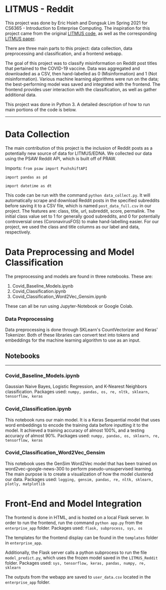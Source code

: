 # LITMUS - Reddit
This project was done by Eric Hsieh and Dongsuk Lim Spring 2021 for CS6365 - Introduction to Enterprise Computing.
The inspiration for this project came from the original [LITMUS code](https://github.com/aibek76/litmus-experiments), as well as the corresponding [LITMUS paper](https://dl.acm.org/doi/10.1145/3374214).

There are three main parts to this project: data collection, data preprocessing and classification, and a frontend webapp.

The goal of this project was to classify misinformation on Reddit post titles that pertained to the COVID-19 vaccine. Data was aggregated and downloaded as a CSV, then hand-labelled as 0 (Misinformation) and 1 (Not misinformation). Various machine learning algorithms were run on the data; the best-performing model was saved and integrated with the frontend. The frontend provides user interaction with the classification, as well as gather additional data.

This project was done in Python 3. A detailed description of how to run main portions of the code is below.

---

# Data Collection
The main contribution of this project is the inclusion of Reddit posts as a potentially new source of data for LITMUS/EDNA. We collected our data using the PSAW Reddit API, which is built off of PRAW.

Imports:
`from psaw import PushshiftAPI`

`import pandas as pd`

`import datetime as dt`

This code can be run with the command `python data_collect.py`. It will automatically scrape and download Reddit posts in the specified subreddits before saving it to a CSV file, which is named `post_data_full.csv` in our project. The features are: class, title, url, subreddit, score, permalink. The initial class value set to 1 for generally good subreddits, and 0 for potentially controversial ones (CoronavirusFOS) to make hand-labelling easier. For our project, we used the class and title columns as our label and data, respectively.

# Data Preprocessing and Model Classification

The preprocessing and models are found in three notebooks. These are:
1. Covid_Baseline_Models.ipynb
2. Covid_Classification.ipynb
3. Covid_Classification_Word2Vec_Gensim.ipynb

These can all be run using Jupyter-Notebook or Google Colab.

### Data Preprocessing

Data preprocessing is done through SKLearn's CountVectorizer and Keras' Tokenizer. Both of these libraries can convert text into tokens and embeddings for the machine learning algorithm to use as an input.

## Notebooks

---

### Covid_Baseline_Models.ipynb
Gaussian Naive Bayes, Logistic Regression, and K-Nearest Neighbors classification.
Packages used: `numpy, pandas, os, re, nltk, sklearn, tensorflow, keras`

### Covid_Classification.ipynb
This notebook runs our main model. It is a Keras Sequential model that uses word embeddings to encode the training data before inputting it to the model. It achieved a training accuracy of almost 100%, and a testing accuracy of almost 90%. 
Packages used: `numpy, pandas, os, sklearn, re, tensorflow, keras`

### Covid_Classification_Word2Vec_Gensim
This notebook uses the GenSim Word2Vec model that has been trained on word2vec-google-news-300 to perform pseudo-unsupervised learning. The main purpose is to create a visualization of how the model clustered our data. 
Packages used: `logging, gensim, pandas, re, nltk, sklearn, plotly, matplotlib`

# Front-End and Model Integration
The frontend is done in HTML, and is hosted on a local Flask server. In order to run the frontend, run the command `python app.py` from the `enterprise_app` folder.
Packages used: `flask, subprocess, sys, os`

The templates for the frontend display can be found in the `templates` folder in `enterprise_app`. 

Additionally, the Flask server calls a python subprocess to run the file `model_predict.py`, which uses the frozen model saved in the `LITMUS_Reddit` folder.
Packages used: `sys, tensorflow, keras, pandas, numpy, re, sklearn`

The outputs from the webapp are saved to `user_data.csv` located in the `enterprise_app` folder.